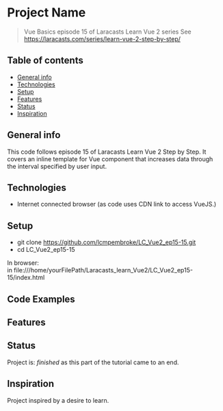 # Project Name
>  Vue Basics episode 15 of Laracasts Learn Vue 2 series
See https://laracasts.com/series/learn-vue-2-step-by-step/

## Table of contents
* [General info](#general-info)
* [Technologies](#technologies)
* [Setup](#setup)
* [Features](#features)
* [Status](#status)
* [Inspiration](#inspiration)

## General info
This code follows episode 15 of Laracasts Learn Vue 2 Step by Step. It covers an inline template for Vue component that increases data through the interval specified by user input.



## Technologies
* Internet connected browser (as code uses CDN link to access VueJS.)

## Setup
* git clone https://github.com/lcmpembroke/LC_Vue2_ep15-15.git
* cd LC_Vue2_ep15-15

In browser:  
in file:///home/yourFilePath/Laracasts_learn_Vue2/LC_Vue2_ep15-15/index.html

## Code Examples


## Features


## Status
Project is: _finished_ as this part of the tutorial came to an end.

## Inspiration
Project inspired by a desire to learn.
